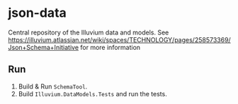 # json-data

Central repository of the Illuvium data and models.  See https://illuvium.atlassian.net/wiki/spaces/TECHNOLOGY/pages/258573369/Json+Schema+Initiative for more information

## Run

1. Build & Run `SchemaTool`.
2. Build `Illuvium.DataModels.Tests` and run the tests.
